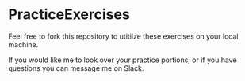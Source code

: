 # PracticeExercises

Feel free to fork this repository to utitilze these exercises on your local machine. 

If you would like me to look over your practice portions, or if you have questions you can message me on Slack. 
